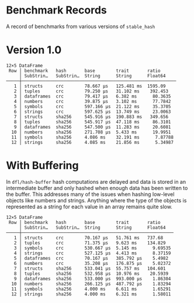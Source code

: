# Benchmark Records

A record of benchmarks from various versions of `stable_hash`

# Version 1.0

```
12×5 DataFrame
 Row │ benchmark   hash       base        trait       ratio      
     │ SubStrin…   SubStrin…  String      String      Float64    
─────┼───────────────────────────────────────────────────────────
   1 │ structs     crc        78.667 μs   125.481 ms  1595.09
   2 │ tuples      crc        79.250 μs   31.102 ms    392.453
   3 │ dataframes  crc        79.417 μs   6.382 ms      80.3635
   4 │ numbers     crc        39.875 μs   3.102 ms      77.7842
   5 │ symbols     crc        597.166 μs  21.122 ms     35.3705
   6 │ strings     crc        597.625 μs  13.749 ms     23.0063
   7 │ structs     sha256     545.916 μs  190.883 ms   349.656
   8 │ tuples      sha256     545.917 μs  47.118 ms     86.3101
   9 │ dataframes  sha256     547.500 μs  11.283 ms     20.6081
  10 │ numbers     sha256     271.708 μs  5.433 ms      19.9951
  11 │ symbols     sha256     4.086 ms    32.191 ms      7.87788
  12 │ strings     sha256     4.085 ms    21.856 ms      5.34987
```

# With Buffering

In `dfl/hash-buffer` hash computations are delayed and data is stored in an intermediate
buffer and only hashed when enough data has been written to the buffer. This addresses
many of the issues when hashing low-level objects like numbers and strings. Anything
where the type of the objects is represented as a string for each value in an array
remains quite slow.

```
12×5 DataFrame
 Row │ benchmark   hash       base        trait       ratio     
     │ SubStrin…   SubStrin…  String      String      Float64   
─────┼──────────────────────────────────────────────────────────
   1 │ structs     crc        70.167 μs   51.761 ms   737.68
   2 │ tuples      crc        71.375 μs   9.623 ms    134.829
   3 │ symbols     crc        530.667 μs  5.145 ms      9.69535
   4 │ strings     crc        527.125 μs  4.413 ms      8.37159
   5 │ dataframes  crc        70.167 μs   385.792 μs    5.4982
   6 │ numbers     crc        35.208 μs   176.875 μs    5.02372
   7 │ structs     sha256     533.041 μs  55.757 ms   104.601
   8 │ tuples      sha256     532.958 μs  10.976 ms    20.5939
   9 │ dataframes  sha256     533.000 μs  993.000 μs    1.86304
  10 │ numbers     sha256     266.125 μs  487.792 μs    1.83294
  11 │ symbols     sha256     4.000 ms    6.611 ms      1.65291
  12 │ strings     sha256     4.000 ms    6.321 ms      1.58011
```
